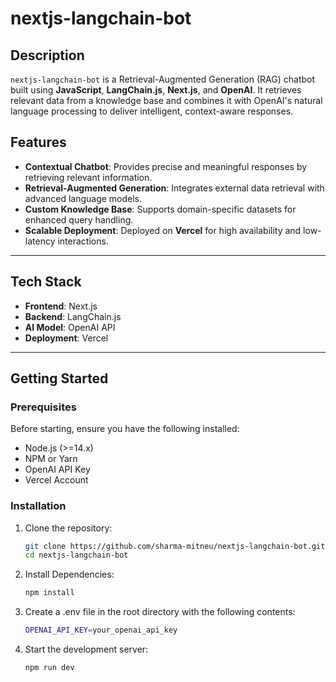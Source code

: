 # nextjs-langchain-bot

## Description
`nextjs-langchain-bot` is a Retrieval-Augmented Generation (RAG) chatbot built using **JavaScript**, **LangChain.js**, **Next.js**, and **OpenAI**. It retrieves relevant data from a knowledge base and combines it with OpenAI's natural language processing to deliver intelligent, context-aware responses.

## Features
- **Contextual Chatbot**: Provides precise and meaningful responses by retrieving relevant information.  
- **Retrieval-Augmented Generation**: Integrates external data retrieval with advanced language models.  
- **Custom Knowledge Base**: Supports domain-specific datasets for enhanced query handling.  
- **Scalable Deployment**: Deployed on **Vercel** for high availability and low-latency interactions.  

---

## Tech Stack
- **Frontend**: Next.js  
- **Backend**: LangChain.js  
- **AI Model**: OpenAI API  
- **Deployment**: Vercel  

---

## Getting Started

### Prerequisites
Before starting, ensure you have the following installed:
- Node.js (>=14.x)
- NPM or Yarn
- OpenAI API Key
- Vercel Account

### Installation
1. Clone the repository:
   ```bash
   git clone https://github.com/sharma-mitneu/nextjs-langchain-bot.git
   cd nextjs-langchain-bot
2. Install Dependencies:
   ```bash
   npm install
3. Create a .env file in the root directory with the following contents:
   ```bash
   OPENAI_API_KEY=your_openai_api_key
4. Start the development server:
   ```bash
   npm run dev

